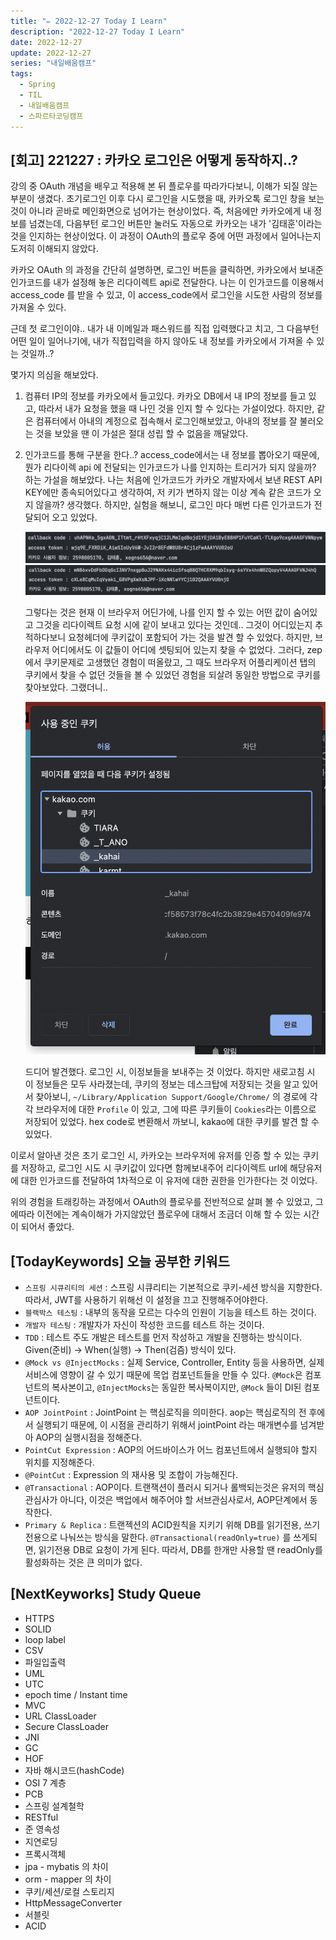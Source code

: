 ```yaml
---
title: "✏️ 2022-12-27 Today I Learn"
description: "2022-12-27 Today I Learn"
date: 2022-12-27
update: 2022-12-27
series: "내일배움캠프"
tags:
  - Spring
  - TIL
  - 내일배움캠프
  - 스파르타코딩캠프
---
```


## [회고] 221227 : 카카오 로그인은 어떻게 동작하지..?

강의 중 OAuth 개념을 배우고 적용해 본 뒤 플로우를 따라가다보니, 이해가 되질 않는 부분이 생겼다. 초기로그인 이후 다시 로그인을 시도했을 때, 카카오톡 로그인 창을 보는것이 아니라 곧바로 메인화면으로 넘어가는 현상이었다. 즉, 처음에만 카카오에게 내 정보를 넘겼는데, 다음부턴 로그인 버튼만 눌러도 자동으로 카카오는 내가 '김태훈'이라는 것을 인지하는 현상이었다.
이 과정이 OAuth의 플로우 중에 어떤 과정에서 일어나는지 도저히 이해되지 않았다.

카카오 OAuth 의 과정을 간단히 설명하면, 로그인 버튼을 클릭하면, 카카오에서 보내준 인가코드를 내가 설정해 놓은 리다이렉트 api로 전달한다. 나는 이 인가코드를 이용해서 access_code 를 받을 수 있고, 이 access_code에서 로그인을 시도한 사람의 정보를 가져올 수 있다.

근데 첫 로그인이야.. 내가 내 이메일과 패스워드를 직접 입력했다고 치고, 그 다음부턴 어떤 일이 일어나기에, 내가 직접입력을 하지 않아도 내 정보를 카카오에서 가져올 수 있는 것일까..?

몇가지 의심을 해보았다.

1. 컴퓨터 IP의 정보를 카카오에서 들고있다.
   카카오 DB에서 내 IP의 정보를 들고 있고, 따라서 내가 요청을 했을 때 나인 것을 인지 할 수 있다는 가설이었다.
   하지만, 같은 컴퓨터에서 아내의 계정으로 접속해서 로그인해보았고, 아내의 정보를 잘 불러오는 것을 보았을 땐 이 가설은 절대 성립 할 수 없음을 깨달았다.

2. 인가코드를 통해 구분을 한다..?
   access_code에서는 내 정보를 뽑아오기 때문에, 뭔가 리다이렉 api 에 전달되는 인가코드가 나를 인지하는 트리거가 되지 않을까? 하는 가설을 해보았다.
   나는 처음에 인가코드가 카카오 개발자에서 보낸 REST API KEY에만 종속되어있다고 생각하여, 저 키가 변하지 않는 이상 계속 같은 코드가 오지 않을까? 생각했다.
   하지만, 실험을 해보니, 로그인 마다 매번 다른 인가코드가 전달되어 오고 있었다.

   ![1차실험](/image/221227_01.png)
   ![2차실험](/image/221227_02.png)

   그렇다는 것은 현재 이 브라우저 어딘가에, 나를 인지 할 수 있는 어떤 값이 숨어있고 그것을 리다이렉트 요청 시에 같이 보내고 있다는 것인데.. 그것이 어디있는지 추적하다보니 요청헤더에 쿠키값이 포함되어 가는 것을 발견 할 수 있었다. 하지만, 브라우저 어디에서도 이 값들이 어디에 셋팅되어 있는지 찾을 수 없었다.
   그러다, zep에서 쿠키문제로 고생했던 경험이 떠올랐고, 그 때도 브라우저 어플리케이션 탭의 쿠키에서 찾을 수 없던 것들을 볼 수 있었던 경험을 되살려 동일한 방법으로 쿠키를 찾아보았다.
   그랬더니..

   ![카카오쿠키발견](/image/221227_03.png)

   드디어 발견했다. 로그인 시, 이정보들을 보내주는 것 이었다. 하지만 새로고침 시 이 정보들은 모두 사라졌는데, 쿠키의 정보는 데스크탑에 저장되는 것을 알고 있어서 찾아보니, `~/Library/Application Support/Google/Chrome/` 의 경로에 각각 브라우저에 대한 `Profile` 이 있고, 그에 따른 쿠키들이 `Cookies`라는 이름으로 저장되어 있었다. hex code로 변환해서 까보니, kakao에 대한 쿠키를 발견 할 수 있었다.

이로서 알아낸 것은 초기 로그인 시, 카카오는 브라우저에 유저를 인증 할 수 있는 쿠키를 저장하고, 로그인 시도 시 쿠키값이 있다면 함께보내주어 리다이렉트 url에 해당유저에 대한 인가코드를 전달하여 1차적으로 이 유저에 대한 권한을 인가한다는 것 이었다.

위의 경험을 트래킹하는 과정에서 OAuth의 플로우를 전반적으로 살펴 볼 수 있었고, 그에따라 이전에는 계속이해가 가지않았던 플로우에 대해서 조금더 이해 할 수 있는 시간이 되어서 좋았다.

## [TodayKeywords] 오늘 공부한 키워드

- `스프링 시큐리티의 세션` : 스프링 시큐리티는 기본적으로 쿠키-세션 방식을 지향한다. 따라서, JWT를 사용하기 위해선 이 설정을 끄고 진행해주어야한다.
- `블랙박스 테스팅` : 내부의 동작을 모르는 다수의 인원이 기능을 테스트 하는 것이다.
- `개발자 테스팅` : 개발자가 자신이 작성한 코드를 테스트 하는 것이다.
- `TDD` : 테스트 주도 개발은 테스트를 먼저 작성하고 개발을 진행하는 방식이다. Given(준비) -> When(실행) -> Then(검즘) 방식이 있다.
- `@Mock vs @InjectMocks` : 실제 Service, Controller, Entity 등을 사용하면, 실제서비스에 영향이 갈 수 있기 때문에 목업 컴포넌트들을 만들 수 있다. `@Mock`은 컴포넌트의 복사본이고, `@InjectMocks`는 동일한 복사복이지만, `@Mock` 들이 DI된 컴포넌트이다.
- `AOP JointPoint` : JointPoint 는 핵심로직을 의미한다. aop는 핵심로직의 전 후에서 실행되기 때문에, 이 시점을 관리하기 위해서 jointPoint 라는 매개변수를 넘겨받아 AOP의 실행시점을 정해준다.
- `PointCut Expression` : AOP의 어드바이스가 어느 컴포넌트에서 실행되야 할지 위치를 지정해준다.
- `@PointCut` : Expression 의 재사용 및 조합이 가능해진다.
- `@Transactional` : AOP이다. 트랜잭션이 플러시 되거나 롤백되는것은 유저의 핵심관심사가 아니다, 이것은 백업에서 해주어야 할 서브관심사로서, AOP단계에서 동작한다.
- `Primary & Replica` : 트랜젝션의 ACID원칙을 지키기 위해 DB를 읽기전용, 쓰기전용으로 나눠쓰는 방식을 말한다. `@Transactional(readOnly=true)` 를 쓰게되면, 읽기전용 DB로 요청이 가게 된다. 따라서, DB를 한개만 사용할 땐 readOnly를 활성화하는 것은 큰 의미가 없다.

## [NextKeyworks] Study Queue

- HTTPS
- SOLID
- loop label
- CSV
- 파일입출력
- UML
- UTC
- epoch time / Instant time
- MVC
- URL ClassLoader
- Secure ClassLoader
- JNI
- GC
- HOF
- 자바 해시코드(hashCode)
- OSI 7 계층
- PCB
- 스프링 설계철학
- RESTful
- 준 영속성
- 지연로딩
- 프록시객체
- jpa - mybatis 의 차이
- orm - mapper 의 차이
- 쿠키/세션/로컬 스토리지
- HttpMessageConverter
- 서블릿
- ACID
